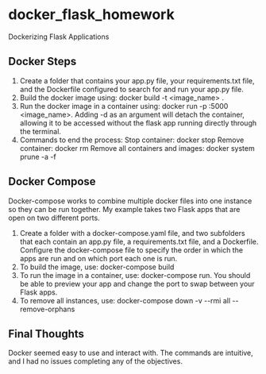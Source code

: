 # docker_flask_homework
Dockerizing Flask Applications


## Docker Steps

1. Create a folder that contains your app.py file, your requirements.txt file, and the Dockerfile configured to search for and run your app.py file.
2. Build the docker image using: docker build -t <image_name> .
3. Run the docker image in a container using: docker run -p <port>:5000 <image_name>. Adding -d as an argument will detach the container, allowing it to be accessed without the flask app running directly through the terminal.
4. Commands to end the process:
    Stop container: docker stop <container-id>
    Remove container: docker rm <container-id>
    Remove all containers and images: docker system prune -a -f


## Docker Compose

Docker-compose works to combine multiple docker files into one instance so they can be run together. My example takes two Flask apps that are open on two different ports.

1. Create a folder with a docker-compose.yaml file, and two subfolders that each contain an app.py file, a requirements.txt file, and a Dockerfile. Configure the docker-compose file to specify the order in which the apps are run and on which port each one is run.
2. To build the image, use: docker-compose build
3. To run the image in a container, use: docker-compose run. You should be able to preview your app and change the port to swap between your Flask apps.
4. To remove all instances, use: docker-compose down -v --rmi all --remove-orphans

## Final Thoughts

Docker seemed easy to use and interact with. The commands are intuitive, and I had no issues completing any of the objectives.
